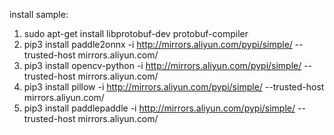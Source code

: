 install sample:

1. sudo apt-get install  libprotobuf-dev protobuf-compiler
2. pip3 install paddle2onnx -i http://mirrors.aliyun.com/pypi/simple/ --trusted-host mirrors.aliyun.com/
3. pip3 install opencv-python -i http://mirrors.aliyun.com/pypi/simple/ --trusted-host mirrors.aliyun.com/
4. pip3 install pillow -i http://mirrors.aliyun.com/pypi/simple/ --trusted-host mirrors.aliyun.com/
5. pip3 install paddlepaddle  -i http://mirrors.aliyun.com/pypi/simple/ --trusted-host mirrors.aliyun.com/